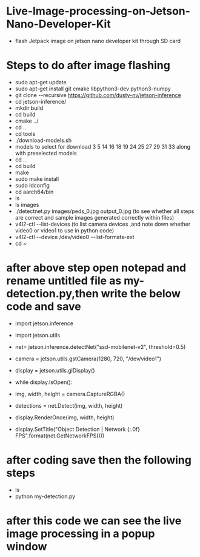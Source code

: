 # Live-Image-processing-on-Jetson-Nano-Developer-Kit
* flash Jetpack image on jetson nano developer kit through SD card
  
# Steps to do after image flashing
*   sudo apt-get update
*   sudo apt-get install git cmake libpython3-dev python3-numpy
*   git clone --recursive https://github.com/dusty-nv/jetson-inference
*   cd jetson-inference/
*   mkdir build
*   cd build
*   cmake ../
*   cd ..
*   cd tools
*   ./download-models.sh
*   models to select for download 3 5 14 16 18 19 24 25 27 29 31 33 along with preselected models
*   cd ..
*   cd build
*   make
*   sudo make install
*   sudo ldconfig
*   cd aarch64/bin
*   ls
*   ls images
*   ./detectnet.py images/peds_0.jpg output_0.jpg   (to see whether all steps are correct and sample images generated correctly within files)
*   v4l2-ctl --list-devices  (to list camera devices ,and note down whether video0 or video1 to use in python code)
*   v4l2-ctl --device /dev/video0 --list-formats-ext
*   cd ~
#   after above step open notepad and rename untitled file as my-detection.py,then write the below code and save
* import jetson.inference
* import jetson.utils

* net= jetson.inference.detectNet("ssd-mobilenet-v2", threshold=0.5)
* camera = jetson.utils.gstCamera(1280, 720, "/dev/video1")
* display = jetson.utils.glDisplay()

* while display.IsOpen():
* img, width, height = camera.CaptureRGBA()
* detections = net.Detect(img, width, height)
* display.RenderOnce(img, width, height)
* display.SetTitle("Object Detection | Network {:.0f} FPS".format(net.GetNetworkFPS()))

# after coding save then the following steps
*   ls
*   python my-detection.py

# after this code we can see the live image processing in a popup window
